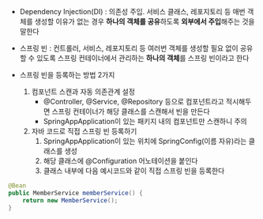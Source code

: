 
- Dependency Injection(DI) : 의존성 주입. 서비스 클래스, 레포지토리 등 매번 객체를 생성할 이유가 없는 경우 **하나의 객체를 공유**하도록 **외부에서 주입**해주는 것을 말한다

- 스프링 빈 : 컨트롤러, 서비스, 레포지토리 등 여러번 객체를 생성할 필요 없이 공유할 수 있도록 스프링 컨테이너에서 관리하는 **하나의 객체**를 스프링 빈이라고 한다

- 스프링 빈을 등록하는 방법 2가지
	1. 컴포넌트 스캔과 자동 의존관계 설정
		- @Controller, @Service, @Repository 등으로 컴포넌트라고 적시해두면 스프링 컨테이너가 해당 클래스를 스캔해서 빈을 만든다
		- SpringAppApplication이 있는 패키지 내의 컴포넌트만 스캔하니 주의
	2. 자바 코드로 직접 스프링 빈 등록하기
		1. SpringAppApplication이 있는 위치에 SpringConfig(이름 자유)라는 클래스를 생성
		2. 해당 클래스에 @Configuration 어노테이션을 붙인다
		3. 클래스 내부에 다음 예시코드와 같이 직접 스프링 빈을 등록한다
```java
@Bean
public MemberService memberService() {
	return new MemberService();
}
```